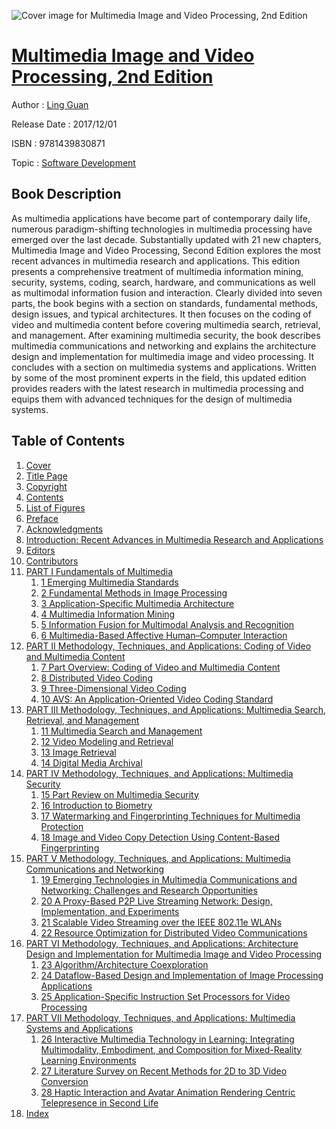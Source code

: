 ![Cover image for Multimedia Image and Video Processing, 2nd Edition](https://imgdetail.ebookreading.net/cover/cover/software_development/EB9781439830871.jpg)

[Multimedia Image and Video Processing, 2nd Edition](https://ebookreading.net/view/book/Multimedia+Image+and+Video+Processing%2C+2nd+Edition-EB9781439830871_1.html "Multimedia Image and Video Processing, 2nd Edition")
====================================================================================================================

Author : [Ling Guan](https://ebookreading.net/search/author/Ling+Guan)

Release Date : 2017/12/01

ISBN : 9781439830871

Topic : [Software Development](https://ebookreading.net/search/category/software-development)

Book Description
-----------------

As multimedia applications have become part of contemporary daily life, numerous paradigm-shifting technologies in multimedia processing have emerged over the last decade. Substantially updated with 21 new chapters, Multimedia Image and Video Processing, Second Edition explores the most recent advances in multimedia research and applications. This edition presents a comprehensive treatment of multimedia information mining, security, systems, coding, search, hardware, and communications as well as multimodal information fusion and interaction.
Clearly divided into seven parts, the book begins with a section on standards, fundamental methods, design issues, and typical architectures. It then focuses on the coding of video and multimedia content before covering multimedia search, retrieval, and management. After examining multimedia security, the book describes multimedia communications and networking and explains the architecture design and implementation for multimedia image and video processing. It concludes with a section on multimedia systems and applications.
Written by some of the most prominent experts in the field, this updated edition provides readers with the latest research in multimedia processing and equips them with advanced techniques for the design of multimedia systems.
              
Table of Contents
-----------------

1. [Cover](https://ebookreading.net/view/book/Multimedia+Image+and+Video+Processing%2C+2nd+Edition-EB9781439830871_1.html)
1. [Title Page](https://ebookreading.net/view/book/Multimedia+Image+and+Video+Processing%2C+2nd+Edition-EB9781439830871_3.html)
1. [Copyright](https://ebookreading.net/view/book/Multimedia+Image+and+Video+Processing%2C+2nd+Edition-EB9781439830871_4.html)
1. [Contents](https://ebookreading.net/view/book/Multimedia+Image+and+Video+Processing%2C+2nd+Edition-EB9781439830871_5.html)
1. [List of Figures](https://ebookreading.net/view/book/Multimedia+Image+and+Video+Processing%2C+2nd+Edition-EB9781439830871_6.html#fm-chapter6)
1. [Preface](https://ebookreading.net/view/book/Multimedia+Image+and+Video+Processing%2C+2nd+Edition-EB9781439830871_7.html#fm-chapter1)
1. [Acknowledgments](https://ebookreading.net/view/book/Multimedia+Image+and+Video+Processing%2C+2nd+Edition-EB9781439830871_8.html#fm-chapter2)
1. [Introduction: Recent Advances in Multimedia Research and Applications](https://ebookreading.net/view/book/Multimedia+Image+and+Video+Processing%2C+2nd+Edition-EB9781439830871_9.html#fm-chapter3)
1. [Editors](https://ebookreading.net/view/book/Multimedia+Image+and+Video+Processing%2C+2nd+Edition-EB9781439830871_10.html#fm-chapter4)
1. [Contributors](https://ebookreading.net/view/book/Multimedia+Image+and+Video+Processing%2C+2nd+Edition-EB9781439830871_11.html#fm-chapter5)
1. [PART I Fundamentals of Multimedia](https://ebookreading.net/view/book/Multimedia+Image+and+Video+Processing%2C+2nd+Edition-EB9781439830871_12.html#part1)
    1. [1 Emerging Multimedia Standards](https://ebookreading.net/view/book/Multimedia+Image+and+Video+Processing%2C+2nd+Edition-EB9781439830871_13.html#chapter1)
    1. [2 Fundamental Methods in Image Processing](https://ebookreading.net/view/book/Multimedia+Image+and+Video+Processing%2C+2nd+Edition-EB9781439830871_14.html#chapter2)
    1. [3 Application-Specific Multimedia Architecture](https://ebookreading.net/view/book/Multimedia+Image+and+Video+Processing%2C+2nd+Edition-EB9781439830871_15.html#chapter3)
    1. [4 Multimedia Information Mining](https://ebookreading.net/view/book/Multimedia+Image+and+Video+Processing%2C+2nd+Edition-EB9781439830871_16.html#chapter4)
    1. [5 Information Fusion for Multimodal Analysis and Recognition](https://ebookreading.net/view/book/Multimedia+Image+and+Video+Processing%2C+2nd+Edition-EB9781439830871_17.html#chapter5)
    1. [6 Multimedia-Based Affective Human–Computer Interaction](https://ebookreading.net/view/book/Multimedia+Image+and+Video+Processing%2C+2nd+Edition-EB9781439830871_18.html#chapter6)
1. [PART II Methodology, Techniques, and Applications: Coding of Video and Multimedia Content](https://ebookreading.net/view/book/Multimedia+Image+and+Video+Processing%2C+2nd+Edition-EB9781439830871_19.html#part2)
    1. [7 Part Overview: Coding of Video and Multimedia Content](https://ebookreading.net/view/book/Multimedia+Image+and+Video+Processing%2C+2nd+Edition-EB9781439830871_20.html#chapter7)
    1. [8 Distributed Video Coding](https://ebookreading.net/view/book/Multimedia+Image+and+Video+Processing%2C+2nd+Edition-EB9781439830871_21.html#chapter8)
    1. [9 Three-Dimensional Video Coding](https://ebookreading.net/view/book/Multimedia+Image+and+Video+Processing%2C+2nd+Edition-EB9781439830871_22.html#chapter9)
    1. [10 AVS: An Application-Oriented Video Coding Standard](https://ebookreading.net/view/book/Multimedia+Image+and+Video+Processing%2C+2nd+Edition-EB9781439830871_23.html#chapter10)
1. [PART III Methodology, Techniques, and Applications: Multimedia Search, Retrieval, and Management](https://ebookreading.net/view/book/Multimedia+Image+and+Video+Processing%2C+2nd+Edition-EB9781439830871_24.html#part3)
    1. [11 Multimedia Search and Management](https://ebookreading.net/view/book/Multimedia+Image+and+Video+Processing%2C+2nd+Edition-EB9781439830871_25.html#chapter11)
    1. [12 Video Modeling and Retrieval](https://ebookreading.net/view/book/Multimedia+Image+and+Video+Processing%2C+2nd+Edition-EB9781439830871_26.html#chapter12)
    1. [13 Image Retrieval](https://ebookreading.net/view/book/Multimedia+Image+and+Video+Processing%2C+2nd+Edition-EB9781439830871_27.html#chapter13)
    1. [14 Digital Media Archival](https://ebookreading.net/view/book/Multimedia+Image+and+Video+Processing%2C+2nd+Edition-EB9781439830871_28.html#chapter14)
1. [PART IV Methodology, Techniques, and Applications: Multimedia Security](https://ebookreading.net/view/book/Multimedia+Image+and+Video+Processing%2C+2nd+Edition-EB9781439830871_29.html#part4)
    1. [15 Part Review on Multimedia Security](https://ebookreading.net/view/book/Multimedia+Image+and+Video+Processing%2C+2nd+Edition-EB9781439830871_30.html#chapter15)
    1. [16 Introduction to Biometry](https://ebookreading.net/view/book/Multimedia+Image+and+Video+Processing%2C+2nd+Edition-EB9781439830871_31.html#chapter16)
    1. [17 Watermarking and Fingerprinting Techniques for Multimedia Protection](https://ebookreading.net/view/book/Multimedia+Image+and+Video+Processing%2C+2nd+Edition-EB9781439830871_32.html#chapter17)
    1. [18 Image and Video Copy Detection Using Content-Based Fingerprinting](https://ebookreading.net/view/book/Multimedia+Image+and+Video+Processing%2C+2nd+Edition-EB9781439830871_33.html#chapter18)
1. [PART V Methodology, Techniques, and Applications: Multimedia Communications and Networking](https://ebookreading.net/view/book/Multimedia+Image+and+Video+Processing%2C+2nd+Edition-EB9781439830871_34.html#part5)
    1. [19 Emerging Technologies in Multimedia Communications and Networking: Challenges and Research Opportunities](https://ebookreading.net/view/book/Multimedia+Image+and+Video+Processing%2C+2nd+Edition-EB9781439830871_35.html#chapter19)
    1. [20 A Proxy-Based P2P Live Streaming Network: Design, Implementation, and Experiments](https://ebookreading.net/view/book/Multimedia+Image+and+Video+Processing%2C+2nd+Edition-EB9781439830871_36.html#chapter20)
    1. [21 Scalable Video Streaming over the IEEE 802.11e WLANs](https://ebookreading.net/view/book/Multimedia+Image+and+Video+Processing%2C+2nd+Edition-EB9781439830871_37.html#chapter21)
    1. [22 Resource Optimization for Distributed Video Communications](https://ebookreading.net/view/book/Multimedia+Image+and+Video+Processing%2C+2nd+Edition-EB9781439830871_38.html#chapter22)
1. [PART VI Methodology, Techniques, and Applications: Architecture Design and Implementation for Multimedia Image and Video Processing](https://ebookreading.net/view/book/Multimedia+Image+and+Video+Processing%2C+2nd+Edition-EB9781439830871_39.html#part6)
    1. [23 Algorithm/Architecture Coexploration](https://ebookreading.net/view/book/Multimedia+Image+and+Video+Processing%2C+2nd+Edition-EB9781439830871_40.html#chapter23)
    1. [24 Dataflow-Based Design and Implementation of Image Processing Applications](https://ebookreading.net/view/book/Multimedia+Image+and+Video+Processing%2C+2nd+Edition-EB9781439830871_41.html#chapter24)
    1. [25 Application-Specific Instruction Set Processors for Video Processing](https://ebookreading.net/view/book/Multimedia+Image+and+Video+Processing%2C+2nd+Edition-EB9781439830871_42.html#chapter25)
1. [PART VII Methodology, Techniques, and Applications: Multimedia Systems and Applications](https://ebookreading.net/view/book/Multimedia+Image+and+Video+Processing%2C+2nd+Edition-EB9781439830871_43.html#part7)
    1. [26 Interactive Multimedia Technology in Learning: Integrating Multimodality, Embodiment, and Composition for Mixed-Reality Learning Environments](https://ebookreading.net/view/book/Multimedia+Image+and+Video+Processing%2C+2nd+Edition-EB9781439830871_44.html#chapter26)
    1. [27 Literature Survey on Recent Methods for 2D to 3D Video Conversion](https://ebookreading.net/view/book/Multimedia+Image+and+Video+Processing%2C+2nd+Edition-EB9781439830871_45.html#chapter27)
    1. [28 Haptic Interaction and Avatar Animation Rendering Centric Telepresence in Second Life](https://ebookreading.net/view/book/Multimedia+Image+and+Video+Processing%2C+2nd+Edition-EB9781439830871_46.html#chapter28)
1. [Index](https://ebookreading.net/view/book/Multimedia+Image+and+Video+Processing%2C+2nd+Edition-EB9781439830871_47.html)
